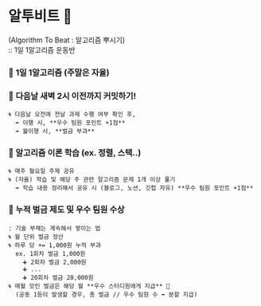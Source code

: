 # 알투비트 🥊
(Algorithm To Beat : 알고리즘 뿌시기)  
:: 1일 1알고리즘 운동반

### 🍥 **1일 1알고리즘** (주말은 자율)  
### 🍥 **다음날 새벽 2시 이전까지 커밋**하기!  
    🌀 다음날 오전에 전날 과제 수행 여부 확인 후,  
      ➡️ 이행 시, **우수 팀원 포인트 +1점**  
      ➡️ 불이행 시, **벌금 부과**  
### 🍥 알고리즘 이론 학습 (ex. 정렬, 스택..)  
    🌀 매주 월요일 주제 공유  
    🌀 (자율) 학습 및 해당 주 관련 알고리즘 문제 1개 이상 풀기   
      ➡️ 학습 내용 정리해서 공유 시 (블로그, 노션, 깃헙 자유) **우수 팀원 포인트 +1점**  


### 💸 **누적 벌금 제도 및 우수 팀원 수상**
    : 기술 부채는 계속해서 쌓이는 법  
    🌀 월 단위 벌금 정산  
    🌀 하루 당 += 1,000원 누적 부과  
      ex. 1회차 벌금 1,000원   
        ➕ 2회차 벌금 2,000원  
        ➕ ...  
        ➕ 20회차 벌금 20,000원  
    🌀 매월 모인 벌금은 해당 월 **우수 스터디원에게 지급** 🥇  
      (공동 1등이 발생할 경우, 총 벌금 // 우수 팀원 수 ➡️ 분할 지급)  
